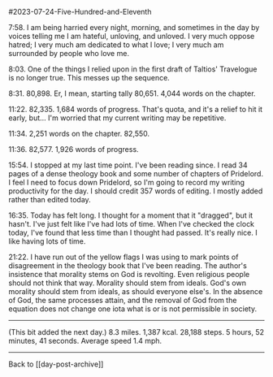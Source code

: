 #2023-07-24-Five-Hundred-and-Eleventh

7:58.  I am being harried every night, morning, and sometimes in the day by voices telling me I am hateful, unloving, and unloved.  I very much oppose hatred; I very much am dedicated to what I love; I very much am surrounded by people who love me.

8:03.  One of the things I relied upon in the first draft of Taltios' Travelogue is no longer true.  This messes up the sequence.

8:31.  80,898.  Er, I mean, starting tally 80,651.  4,044 words on the chapter.

11:22.  82,335.  1,684 words of progress.  That's quota, and it's a relief to hit it early, but...  I'm worried that my current writing may be repetitive.

11:34.  2,251 words on the chapter.  82,550.

11:36.  82,577.  1,926 words of progress.

15:54.  I stopped at my last time point.  I've been reading since.  I read 34 pages of a dense theology book and some number of chapters of Pridelord.  I feel I need to focus down Pridelord, so I'm going to record my writing productivity for the day.  I should credit 357 words of editing.  I mostly added rather than edited today.

16:35.  Today has felt long.  I thought for a moment that it "dragged", but it hasn't.  I've just felt like I've had lots of time.  When I've checked the clock today, I've found that less time than I thought had passed.  It's really nice.  I like having lots of time.

21:22.  I have run out of the yellow flags I was using to mark points of disagreement in the theology book that I've been reading.  The author's insistence that morality stems on God is revolting.  Even religious people should not think that way.  Morality should stem from ideals.  God's own morality should stem from ideals, as should everyone else's.  In the absence of God, the same processes attain, and the removal of God from the equation does not change one iota what is or is not permissible in society.

---
(This bit added the next day.)  8.3 miles.  1,387 kcal.  28,188 steps.  5 hours, 52 minutes, 41 seconds.  Average speed 1.4 mph.

---
Back to [[day-post-archive]]